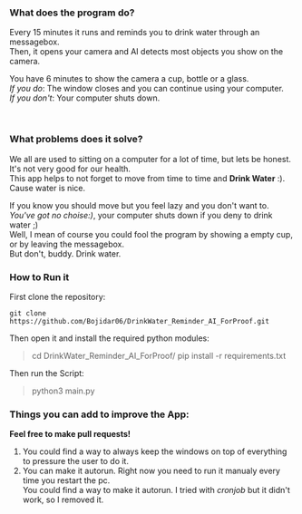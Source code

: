 ### What does the program do?  

Every 15 minutes it runs and reminds you to drink water through an messagebox.  
Then, it opens your camera and AI detects most objects you show on the camera.  

You have 6 minutes to show the camera a cup, bottle or a glass.  
_If you do_: The window closes and you can continue using your computer.  
_If you don't_: Your computer shuts down.  

<br>

### What problems does it solve?  

We all are used to sitting on a computer for a lot of time, but lets be honest.  
It's not very good for our health.  
This app helps to not forget to move from time to time and **Drink Water** :).  
Cause water is nice.  

If you know you should move but you feel lazy and you don't want to.  
*You've got no choise:)*, your computer shuts down if you deny to drink water ;)  
Well, I mean of course you could fool the program by showing a empty cup, or by leaving the messagebox.  
But don't, buddy. Drink water.  

### How to Run it

First clone the repository:  
```
git clone https://github.com/Bojidar06/DrinkWater_Reminder_AI_ForProof.git
```  

Then open it and install the required python modules:
> cd DrinkWater_Reminder_AI_ForProof/
> pip install -r requirements.txt

Then run the Script:
> python3 main.py  

### Things you can add to improve the App:  

**Feel free to make pull requests!**  

1. You could find a way to always keep the windows on top of everything to pressure the user to do it.
2. You can make it autorun. Right now you need to run it manualy every time you restart the pc.  
   You could find a way to make it autorun. I tried with *cronjob* but it didn't work, so I removed it.

